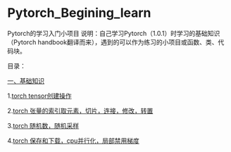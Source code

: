 # Pytorch_Begining_learn
Pytorch的学习入门小项目
说明：自己学习Pytorch（1.0.1）时学习的基础知识（Pytorch handbook翻译而来），遇到的可以作为练习的小项目或函数、类、代码块。

目录：

[一、基础知识](https://github.com/shaodongheng/Pytorch_Begining_learn/tree/master/base_function)  

1.[torch tensor创建操作](https://github.com/shaodongheng/Pytorch_Begining_learn/blob/master/base_function/torch%20tensor%E5%88%9B%E5%BB%BA%E6%93%8D%E4%BD%9C.ipynb)  

2.[torch 张量的索引取元素，切片，连接，修改，转置](https://github.com/shaodongheng/Pytorch_Begining_learn/blob/master/base_function/torch%20%E5%BC%A0%E9%87%8F%E7%9A%84%E7%B4%A2%E5%BC%95%E5%8F%96%E5%85%83%E7%B4%A0%EF%BC%8C%E5%88%87%E7%89%87%EF%BC%8C%E8%BF%9E%E6%8E%A5%EF%BC%8C%E4%BF%AE%E6%94%B9%EF%BC%8C%E8%BD%AC%E7%BD%AE.ipynb)

3.[torch 随机数，随机采样](https://github.com/shaodongheng/Pytorch_Begining_learn/blob/master/base_function/torch%20%E9%9A%8F%E6%9C%BA%E6%95%B0%EF%BC%8C%E9%9A%8F%E6%9C%BA%E9%87%87%E6%A0%B7.ipynb)

4.[torch 保存和下载，cpu并行化，局部禁用梯度](https://github.com/shaodongheng/Pytorch_Begining_learn/blob/master/base_function/torch%20%E4%BF%9D%E5%AD%98%E5%92%8C%E4%B8%8B%E8%BD%BD%EF%BC%8Ccpu%E5%B9%B6%E8%A1%8C%E5%8C%96%EF%BC%8C%E5%B1%80%E9%83%A8%E7%A6%81%E7%94%A8%E6%A2%AF%E5%BA%A6.ipynb)
